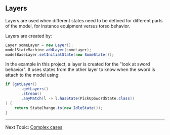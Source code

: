 ## Layers

Layers are used when different states need to be defined for different parts of the model, for instance equipment versus torso behavior. 

Layers are created by:
```java
Layer someLayer = new Layer();
modelStateMachine.addLayer(someLayer);
modelBaseLayer.setInitialState(new SomeState());
```
In the example in this project, a layer is created for the "look at sword behavior". 
It uses states from the other layer to know when the sword is attach to the model using:

```java
if (getLayer()
       .getLayers()
       .stream()
       .anyMatch(l -> l.hasState(PickUpSwordState.class))
) {
    return StateChange.to(new IdleState());
}
```  
---
Next Topic: [Complex cases](https://github.com/daBlesr/jme-state-machine/blob/main/docs/complex%20cases.md)

